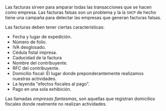 Las facturas sirven para amparar todas las transacciones que se hacen como empresa. Las facturas falsas son un problema y la la `SHCP` de hecho tiene una campaña para detectar las empresas que generan facturas falsas.

Las facturas deben tener ciertas características:
* Fecha y lugar de expedición.
* Número de folio.
* IVA desglosado.
* Cédula fistal impresa.
* Caducidad de la factura
* Nombre del contribuyente.
* RFC del contribuyente.
* Domicilio fiscal: El lugar donde preponderantemente realizamos nuestras actividades.
* La leyenda "efectos fiscales al pago".
* Pago en una sola exhibición.

Las llamadas *empresas fantasmas*, son aquellas que registran domicilios fiscales donde realmente no realizan actividades.